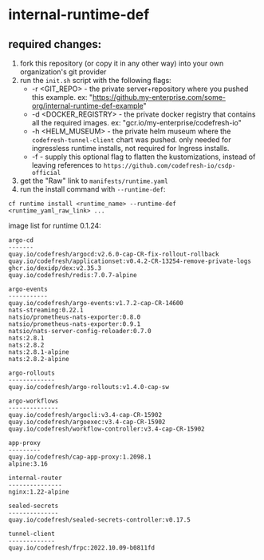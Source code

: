 # internal-runtime-def

## required changes:

1. fork this repository (or copy it in any other way) into your own organization's git provider
1. run the `init.sh` script with the following flags:
    * -r <GIT_REPO> - the private server+repository where you pushed this example. ex: "https://github.my-enterprise.com/some-org/internal-runtime-def-example"
    * -d <DOCKER_REGISTRY> - the private docker registry that contains all the required images. ex: "gcr.io/my-enterprise/codefresh-io"
    * -h <HELM_MUSEUM> - the private helm museum where the `codefresh-tunnel-client` chart was pushed. only needed for ingressless runtime installs, not required for Ingress installs.
    * -f - supply this optional flag to flatten the kustomizations, instead of leaving references to `https://github.com/codefresh-io/csdp-official`
1. get the "Raw" link to `manifests/runtime.yaml`
1. run the install command with `--runtime-def`:
```shell
cf runtime install <runtime_name> --runtime-def <runtime_yaml_raw_link> ...
```

image list for runtime 0.1.24:
```
argo-cd
-------
quay.io/codefresh/argocd:v2.6.0-cap-CR-fix-rollout-rollback
quay.io/codefresh/applicationset:v0.4.2-CR-13254-remove-private-logs
ghcr.io/dexidp/dex:v2.35.3
quay.io/codefresh/redis:7.0.7-alpine

argo-events
-----------
quay.io/codefresh/argo-events:v1.7.2-cap-CR-14600
nats-streaming:0.22.1
natsio/prometheus-nats-exporter:0.8.0
natsio/prometheus-nats-exporter:0.9.1
natsio/nats-server-config-reloader:0.7.0
nats:2.8.1
nats:2.8.2
nats:2.8.1-alpine
nats:2.8.2-alpine

argo-rollouts
-------------
quay.io/codefresh/argo-rollouts:v1.4.0-cap-sw

argo-workflows
--------------
quay.io/codefresh/argocli:v3.4-cap-CR-15902
quay.io/codefresh/argoexec:v3.4-cap-CR-15902
quay.io/codefresh/workflow-controller:v3.4-cap-CR-15902

app-proxy
---------
quay.io/codefresh/cap-app-proxy:1.2098.1
alpine:3.16

internal-router
---------------
nginx:1.22-alpine

sealed-secrets
--------------
quay.io/codefresh/sealed-secrets-controller:v0.17.5

tunnel-client
-------------
quay.io/codefresh/frpc:2022.10.09-b0811fd
```
